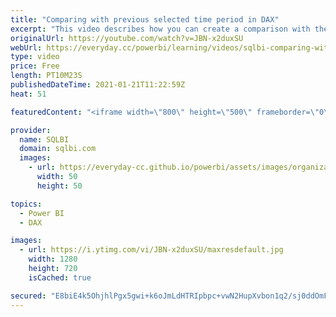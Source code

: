 ```yaml
---
title: "Comparing with previous selected time period in DAX"
excerpt: "This video describes how you can create a comparison with the previous time period in a visualization, regardless of whether the time periods are consecutive or not: https://sql.bi/526183/?aff=yt (Optimizing duplicated DAX expressions using variables)  How to learn DAX: https://www.sqlbi.com/guides/dax/?aff=yt"
originalUrl: https://youtube.com/watch?v=JBN-x2duxSU
webUrl: https://everyday.cc/powerbi/learning/videos/sqlbi-comparing-with-previous-selected-time-period-in-dax/
type: video
price: Free
length: PT10M23S
publishedDateTime: 2021-01-21T11:22:59Z
heat: 51

featuredContent: "<iframe width=\"800\" height=\"500\" frameborder=\"0\" src=\"https://www.youtube.com/embed/JBN-x2duxSU\" allow=\"accelerometer; autoplay; encrypted-media; gyroscope; picture-in-picture\" allowfullscreen></iframe>"

provider:
  name: SQLBI
  domain: sqlbi.com
  images:
    - url: https://everyday-cc.github.io/powerbi/assets/images/organizations/sqlbi.com-50x50.jpg
      width: 50
      height: 50

topics:
  - Power BI
  - DAX

images:
  - url: https://i.ytimg.com/vi/JBN-x2duxSU/maxresdefault.jpg
    width: 1280
    height: 720
    isCached: true

secured: "E8biE4k5OhjhlPgx5gwi+k6oJmLdHTRIpbpc+vwN2HupXvbon1q2/sj0ddOmFMpmzzRaleiFq5AkKt0utSdfEpJ1mi28wgFpD40lm/ILr2V8Tf6KZFaiA1ZGw0SG9Gt1+Luilwsz/+VT9S3oTFNu9rbUWoEgphHfP27vP/RvoQUY0RoTw2OEZ9zPNgDA0+7aAk7LE6mQANh3GlgqssknUjSahzVwe09voEvZYUWA9+7NOFCsEztvsz0isgRd9+EhwoEw95F/gNqE+/3ZdTzV2UAVYMmlCZZb88jsxJ/fBhC2XJFiCkf6uSTU93hCErGPHaETQYhUCJaZIXvTJJ5qk9aJltt6IPPcTxo1kv8M93AIGn0Z0IkykUl6/I0Adrgfkj3bu2wXxFDOctHhDjDmk1CErhnJ1GRLvNBdBan9mCw=;tXPXxWSs2zG+D4gZivs0Xg=="
---
```


